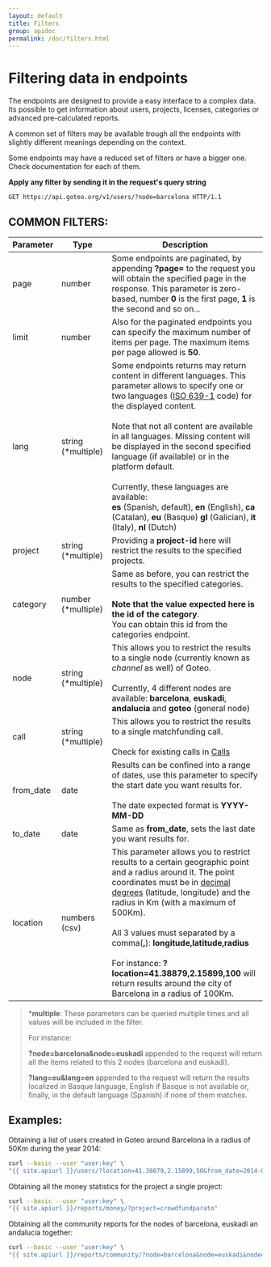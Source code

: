 ```yaml
---
layout: default
title: Filters
group: apidoc
permalink: /doc/filters.html
---
```

# Filtering data in endpoints

The endpoints are designed to provide a easy interface to a complex data. Its possible to get information about users, projects, licenses, categories or advanced pre-calculated reports.

A common set of filters may be available trough all the endpoints with slightly different meanings depending on the context.

Some endpoints may have a reduced set of filters or have a bigger one. Check documentation for each of them.


**Apply any filter by sending it in the request's query string**

```http
GET https://api.goteo.org/v1/users/?node=barcelona HTTP/1.1
```

<a name="filters"></a>
## COMMON FILTERS:

| Parameter  | Type | Description |
| ------------- | ------------- | ------------ |
| page | number | Some endpoints are paginated, by appending **?page=** to the request you will obtain the specified page in the response. This parameter is zero-based, number **0** is the first page, **1** is the second and so on...|
| limit | number | Also for the paginated endpoints you can specify the maximum number of items per page. The maximum items per page allowed is **50**.  |
| lang | string (*multiple) | Some endpoints returns may return content in different languages. This parameter allows to specify one or two languages ([ISO 639-1](http://en.wikipedia.org/wiki/ISO_639-1) code) for the displayed content.<br><br>Note that not all content are available in all languages. Missing content will be displayed in the second specified language (if available) or in the platform default.<br><br>Currently, these languages are available:<br> **es** (Spanish, default), **en** (English), **ca** (Catalan), **eu** (Basque) **gl** (Galician), **it** (Italy), **nl** (Dutch) |
| project | string (*multiple) | Providing a **project-id** here will restrict the results to the specified projects. |
| category | number (*multiple) | Same as before, you can restrict the results to the specified categories.<br><br>**Note that the value expected here is the id of the category**.<br>You can obtain this id from the categories endpoint. |
| node | string (*multiple) | This allows you to restrict the results to a single node (currently known as *channel* as well) of Goteo.<br><br>Currently, 4 different nodes are available: **barcelona**, **euskadi**, **andalucia** and **goteo** (general node) |
| call | string (*multiple) | This allows you to restrict the results to a single matchfunding call.<br><br>Check for existing calls in [Calls](calls.html) |
| from_date | date | Results can be confined into a range of dates, use this parameter to specify the start date you want results for.<br><br>The date expected format is **YYYY-MM-DD** |
| to_date | date | Same as **from_date**, sets the last date you want results for. |
| location | numbers (csv) | This parameter allows you to restrict results to a certain geographic point and a radius around it. The point coordinates must be in [decimal degrees](http://en.wikipedia.org/wiki/Decimal_degrees) (latitude, longitude) and the radius in Km (with a maximum of 500Km).<br><br>All 3 values must separated by a comma(**,**): **longitude,latitude,radius**<br><br>For instance: **?location=41.38879,2.15899,100** will return results around the city of Barcelona in a radius of 100Km. |

> ***multiple**: These parameters can be queried multiple times and all values will be included in the filter.
> 
> For instance:
> 
> **?node=barcelona&node=euskadi** appended to the request will return all the items related to this 2 nodes (barcelona and euskadi).
> 
> **?lang=eu&lang=en** appended to the request will return the results localized in Basque language, English if Basque is not available or, finally, in the default language (Spanish) if none of them matches.

## Examples:

Obtaining a list of users created in Goteo around Barcelona in a radius of 50Km during the year 2014:

```bash
curl --basic --user "user:key" \
"{{ site.apiurl }}/users/?location=41.38879,2.15899,50&from_date=2014-01-01&to_date=2014-12-31"
```

Obtaining all the money statistics for the project a single project:

```bash
curl --basic --user "user:key" \
"{{ site.apiurl }}/reports/money/?project=crowdfundparato"
```

Obtaining all the community reports for the nodes of barcelona, euskadi an andalucia together:

```bash
curl --basic --user "user:key" \
"{{ site.apiurl }}/reports/community/?node=barcelona&node=euskadi&node=andalucia"
```